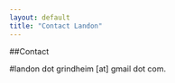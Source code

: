```yaml
---
layout: default
title: "Contact Landon"
---
```


##Contact

#landon dot grindheim [at] gmail dot com.
